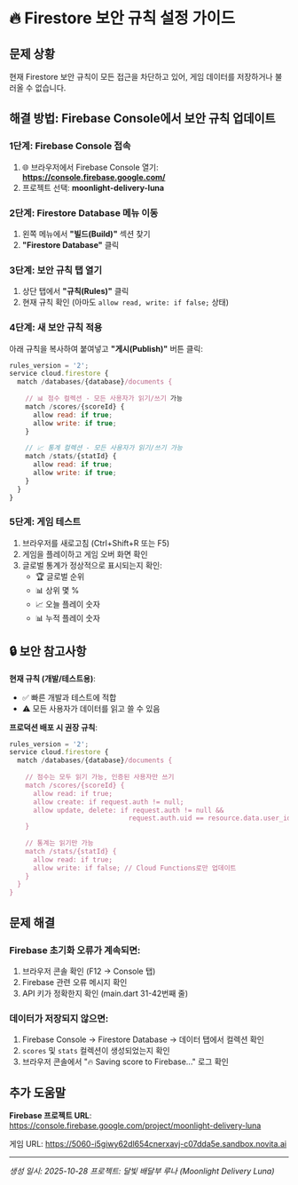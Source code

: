 # 🔥 Firestore 보안 규칙 설정 가이드

## 문제 상황
현재 Firestore 보안 규칙이 모든 접근을 차단하고 있어, 게임 데이터를 저장하거나 불러올 수 없습니다.

## 해결 방법: Firebase Console에서 보안 규칙 업데이트

### 1단계: Firebase Console 접속
1. 🌐 브라우저에서 Firebase Console 열기: **https://console.firebase.google.com/**
2. 프로젝트 선택: **moonlight-delivery-luna**

### 2단계: Firestore Database 메뉴 이동
1. 왼쪽 메뉴에서 **"빌드(Build)"** 섹션 찾기
2. **"Firestore Database"** 클릭

### 3단계: 보안 규칙 탭 열기
1. 상단 탭에서 **"규칙(Rules)"** 클릭
2. 현재 규칙 확인 (아마도 `allow read, write: if false;` 상태)

### 4단계: 새 보안 규칙 적용
아래 규칙을 복사하여 붙여넣고 **"게시(Publish)"** 버튼 클릭:

```javascript
rules_version = '2';
service cloud.firestore {
  match /databases/{database}/documents {
    
    // 📊 점수 컬렉션 - 모든 사용자가 읽기/쓰기 가능
    match /scores/{scoreId} {
      allow read: if true;
      allow write: if true;
    }
    
    // 📈 통계 컬렉션 - 모든 사용자가 읽기/쓰기 가능
    match /stats/{statId} {
      allow read: if true;
      allow write: if true;
    }
  }
}
```

### 5단계: 게임 테스트
1. 브라우저를 새로고침 (Ctrl+Shift+R 또는 F5)
2. 게임을 플레이하고 게임 오버 화면 확인
3. 글로벌 통계가 정상적으로 표시되는지 확인:
   - 🏆 글로벌 순위
   - 📊 상위 몇 %
   - 📈 오늘 플레이 숫자
   - 📊 누적 플레이 숫자

## 🔒 보안 참고사항

**현재 규칙 (개발/테스트용)**:
- ✅ 빠른 개발과 테스트에 적합
- ⚠️ 모든 사용자가 데이터를 읽고 쓸 수 있음

**프로덕션 배포 시 권장 규칙**:
```javascript
rules_version = '2';
service cloud.firestore {
  match /databases/{database}/documents {
    
    // 점수는 모두 읽기 가능, 인증된 사용자만 쓰기
    match /scores/{scoreId} {
      allow read: if true;
      allow create: if request.auth != null;
      allow update, delete: if request.auth != null && 
                              request.auth.uid == resource.data.user_id;
    }
    
    // 통계는 읽기만 가능
    match /stats/{statId} {
      allow read: if true;
      allow write: if false; // Cloud Functions로만 업데이트
    }
  }
}
```

## 문제 해결

### Firebase 초기화 오류가 계속되면:
1. 브라우저 콘솔 확인 (F12 → Console 탭)
2. Firebase 관련 오류 메시지 확인
3. API 키가 정확한지 확인 (main.dart 31-42번째 줄)

### 데이터가 저장되지 않으면:
1. Firebase Console → Firestore Database → 데이터 탭에서 컬렉션 확인
2. `scores` 및 `stats` 컬렉션이 생성되었는지 확인
3. 브라우저 콘솔에서 "🔥 Saving score to Firebase..." 로그 확인

## 추가 도움말

**Firebase 프로젝트 URL**: https://console.firebase.google.com/project/moonlight-delivery-luna

게임 URL: https://5060-i5giwy62dl654cnerxavj-c07dda5e.sandbox.novita.ai

---
*생성 일시: 2025-10-28*
*프로젝트: 달빛 배달부 루나 (Moonlight Delivery Luna)*
